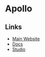 # Apollo

<!--
https://app.pluralsight.com/paths/skills/building-graphql-apis-with-apollo
-->

## Links

- [Main Website](https://apollographql.com/)
- [Docs](https://apollographql.com/docs/)
- [Studio](https://studio.apollographql.com/)

<!-- ## CLI

### Commands

```sh
npx apollo -h
```

### Usage

```sh
#
npx apollo client

#
npx apollo plugins
``` -->
